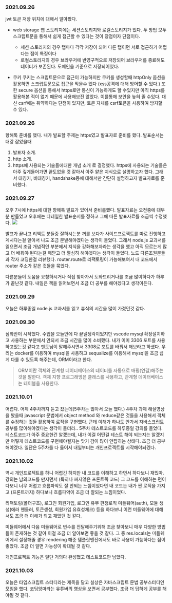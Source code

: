 ### 2021.09.26
jwt 토큰 저장 위치에 대해서 알아봤다.
- web storage
웹 스토리지에는 세션스토리지와 로컬스토리지가 있다. 두 방법 모두 스크립트문을 통해서 쉽게 접근할 수 있다는 것이 장점이자 단점이다.
	- 세션 스토리지의 경우 탭마다 각각 저장이 되어 다른 탭이면 서로 접근하기 어렵다는 점이 특징이다
    - 로컬스토리지의 경우 브라우저에 반영구적으로 저장되어 브라우저를 종료해도 데이터가 보존된다. 도메인을 기준으로 저장되어있다.
    
- 쿠키
쿠키는 스크립트문으로 접근이 가능하지만 쿠키를 생성할때 httpOnly 옵션을 활용하면 스크립트문으로 접근을 막을수 있다 (xss공격에 대해 방어할 수 있다.)
또한 secure 옵션을 통해서 https로만 통신이 가능하게도 할 수있지만 아직 https를 활용해본 적이 없기 때문에 사용해보진 않았다. 이를통해 보안을 높혀 줄 수있다.
대신 csrf에는 취약하다는 단점이 있지만, 토큰 자체를 csrf토큰을 사용하여 방지할 수 있다.

### 2021.09.26
항해톡 준비를 했다. 내가 발표할 주제는 https였고 발표자료 준비를 했다. 발표순서는 대강 잡았을때 
1. 발표자 소개.
2. http 소개.
3. https에 사용되는 기술들에대한 개념 소개
로 결정했다. https에 사용되는 기술들은 아주 깊게들어가면 끝도없을 것 같아서 아주 얕은 지식으로 설명하고자 했다.
그래서 대칭키, 비대칭키, handshake등에 대해서만 간단히 설명하고자 발표자료를 준비했다.

### 2021.09.27
오후 7시에 https에 대한 항해톡 발표가 있어서 준비를했다. 발표자료는 오전중에 대부분 만들었고 오후에는 디테일한 발표순서를 정하고 그에 따른 발표자료를 조금씩 수정했다.
![](https://images.velog.io/images/changchanghwang/post/9f3f2b14-7d0b-423b-8679-2630fd95706a/image.png)

발표가 끝나고 리액트 분들중 잘하시는분 꺼를 보다가 사이드프로젝트를 따로 진행하고계시다는걸 알아서 나도 조금 분발해야겠다는 생각이 들었다.
그래서 node.js 교과서를 읽으면서 조금 개념적인 부분에서 지식을 강화해보자라는 생각을 했고 아직 모르는게 많고 더 배워야 된다는걸 깨닫고 더 열심히 해야겟다는 생각이 들었다.
노드 다른조원분들과 각자 코딩한걸 리뷰했다.
router.route로 리팩토링이 가능해보여서 내 코드에서 router 주소가 같은 것들을 묶었다.

다른분들이 도움을 요청하시거나 직접 찾아가서 도와드리거나를 조금 많이하다가 하루가 끝난것 같다. 내일은 책을 읽어보면서 조금 더 공부를 해야겠다고 생각이든다.

### 2021.09.29
오늘은 하루종일 node.js 교과서를 읽고 휴식의 시간을 많이 가졌던것 같다.

### 2021.09.30
심화반이 시작했다.
수업을 오늘안에 다 끝낼생각이었지만 vscode mysql 확장설치하고 사용하는 부분에서 안되서 조금 시간을 많이 소비했다. 내가 이미 3306 포트를 사용하고있는것 같다고 멘토님이 말해주시면서 3308로 포트를 바꿔서 해보라고 하셨다.
우리는 docker를 이용하여 mysql을 사용하고 sequalize를 이용해서 mysql을 조금 쉽게 다룰 수 있도록 해주는데, ORM이라고 한다.

>ORM이란 객체와 관계형 데이터베이스의 데이터를 자동으로 매핑(연결)해주는 것을 말한다. 객체 지향 프로그래밍은 클래스를 사용하고, 관계형 데이터베이스는 테이블을 사용한다.

### 2021.10.01
어렵다. 
어제 4주차까지 듣고 잤는데(5주차는 많아서 오늘 했다.)
4주차 과제 해설영상을 봤을때 javascript 문법에서 object method 와 reduce같은 것들을 사용해서 객체를 수정하는 것들 활용하여 로직을 구현했다. 근데 이해가 하나도 안가서 자바스크립트 공부를 많이해야겠다는 생각이 들더라..
5주차 테스트코드를 하루종일 강의를 들었다.
테스트코드가 아주 중요한건 알겠는데, 내가 이걸 어떤걸 테스트 해야 되는지는 알겠지만 어떻게 테스트코드를 구현해야될지는 앚기 감이 많이 안잡히는 상태다. 조금 더 공부해야겠다.
일단은 5주차를 다 들어서 내일부터는 개인프로젝트를 시작해야되겠다.

### 2021.10.02
역시 개인프로젝트를 하니 어렵긴 하지만 내 코드를 이해하고 하면서 하다보니 재밌따. 강의는 남의코드를 만지면서 (특히나 짜지않은 프론트쪽 코드) 그 코드를 이해하는 편이다보니 너무 어렵고 흐름파악도 잘 안되는 느낌이었다면 내 코드는 내가 짠 로직을 가지고 (프론트까지) 하다보니 흐름파악이 조금 더 잘되는 느낌이었다.

리팩토링(폴더구조), 로그인 회원가입, 로그인 유무 판정로직 미들웨어(auth), 모듈 생성(에러 핸들러, 토큰생성, 회원가입 유효성체크) 등을 하다보니 이런 미들웨어에 대해서도 조금 더 이해가 되고 재밌던 것 같다.

미들웨어에서 다음 미들웨어로 변수를 전달해주기위해 조금 찾아보니 매우 다양한 방법들이 존재하는 것 같아 이걸 조금 더 알아보면 좋을 것 같다. 그 중 res.locals는 미들웨어에서 설정해줄 경우 rendering 해준 템플릿엔진에서도 바로 사용이 가능하다는 점이 좋았다. 조금 더 알면 가능성이 확대될 것 같다.

개인프로젝트 기능은 일단 거의다 완성했고 테스트코드만 남았다.

### 2021.10.03
오늘은 타입스크립트 스터디라는 제목을 달고 실상은 자바스크립트 문법 공부스터디인 모임을 했다.
코딩앙마라는 유튜버의 영상을 보면서 공부했다. 조금 더 딥하게 공부를 해야될 것 같다.